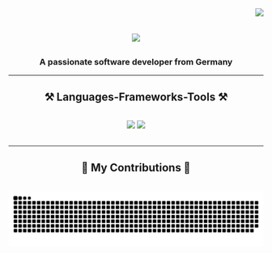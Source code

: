 <img align="right" src="https://visitor-badge.laobi.icu/badge?page_id=BusinessDirt.BusinessDirt" />

<h1 align="center">
    <img src="https://readme-typing-svg.herokuapp.com?font=Fira+Code&pause=1000&random=false&width=500&lines=Hello+there!+I'm+Maximilian+Bollschweiler!" />
</h1>

<h3 align="center">A passionate software developer from Germany</h3>

<hr/>
 
<h2 align="center">⚒️ Languages-Frameworks-Tools ⚒️</h2>
<br/>
<div align="center">
    <img src="https://skillicons.dev/icons?i=git,java,cs,cpp,md,js,ts" />
    <img src="https://skillicons.dev/icons?i=obsidian,idea,github,visualstudio,vscode" /><br>
</div>

<br/>
<hr/>

<div align="center">
  <h2>🐍 My Contributions 🐍</h2>
  <br>
  <img alt="snake eating my contributions" src="https://raw.githubusercontent.com/BusinessDirt/BusinessDirt/output/github-contribution-grid-snake.svg" />
  <br/><br/><br/>
</div>
